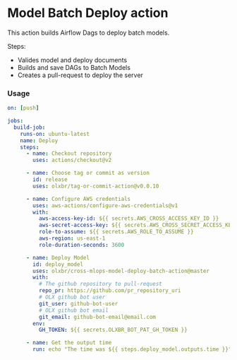 # Model Batch Deploy action

This action builds Airflow Dags to deploy batch models.

Steps:
- Valides model and deploy documents
- Builds and save DAGs to Batch Models
- Creates a pull-request to deploy the server 

### Usage

```yaml
on: [push]

jobs:
  build-job:
    runs-on: ubuntu-latest
    name: Deploy
    steps:
      - name: Checkout repository
        uses: actions/checkout@v2

      - name: Choose tag or commit as version
        id: release
        uses: olxbr/tag-or-commit-action@v0.0.10

      - name: Configure AWS credentials
        uses: aws-actions/configure-aws-credentials@v1
        with:
          aws-access-key-id: ${{ secrets.AWS_CROSS_ACCESS_KEY_ID }}
          aws-secret-access-key: ${{ secrets.AWS_CROSS_SECRET_ACCESS_KEY }}
          role-to-assume: ${{ secrets.AWS_ROLE_TO_ASSUME }}
          aws-region: us-east-1
          role-duration-seconds: 3600

      - name: Deploy Model
        id: deploy_model
        uses: olxbr/cross-mlops-model-deploy-batch-action@master
        with:
          # The github repository to pull-request 
          repo_pr: https://github.com/pr_repository_uri
          # OLX github bot user
          git_user: github-bot-user
          # OLX github bot email
          git_email: github-bot-email@email.com
        env:
          GH_TOKEN: ${{ secrets.OLXBR_BOT_PAT_GH_TOKEN }}

      - name: Get the output time
        run: echo "The time was ${{ steps.deploy_model.outputs.time }}"

```